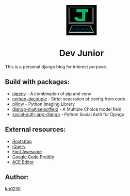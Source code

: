 <div style='text-align: center'><img src='https://github.com/km1230/heroku-mysite/blob/master/static/img/favicon.png?raw=true'><br>
<h1>Dev Junior</h1>
</div>


This is a personal django blog for interest purpose.

## Build with packages:
* [pipenv](https://docs.pipenv.org/) - A combination of pip and venv
* [python-decouple](https://github.com/henriquebastos/python-decouple/) - Strict separation of config from code
* [pillow](https://python-pillow.org/) - Python Imaging Library
* [django-multiselectfield](https://github.com/goinnn/django-multiselectfield) - A Multiple Choice model field
* [social-auth-app-django](https://github.com/python-social-auth/social-app-django) - Python Social Auth for Django

## External resources:
* [Bootstrap](https://getbootstrap.com)
* [jQuery](https://jquery.com/)
* [Font Awesome](https://fontawesome.com)
* [Google Code Prettify](https://github.com/google/code-prettify)
* [ACE Editor](https://ace.c9.io)

## Author:
[km1230](https://github.com/km1230/)